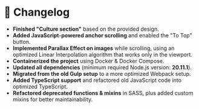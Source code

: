 # 📜 Changelog

-   **Finished "Culture section"** based on the provided design.
-   **Added JavaScript-powered anchor scrolling** and enabled the "To Top" button.
-   **Implemented Parallax Effect on images** while scrolling, using an optimized Linear Interpolation algorithm that works only in the viewport.
-   **Containerized the project** using Docker & Docker Compose.
-   **Updated all dependencies** (minimum required Node.js version: **20.11.1**).
-   **Migrated from the old Gulp setup** to a more optimized Webpack setup.
-   **Added TypeScript support** and refactored old JavaScript code into optimized TypeScript.
-   **Refactored deprecated functions & mixins** in SASS, plus added custom mixins for better maintainability.
